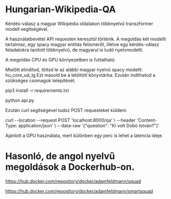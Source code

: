 # Hungarian-Wikipedia-QA
Kérdés-válasz a magyar Wikipédia oldalakon többnyelvű transzformer modell segítségével.

A használatbevétel API requesten keresztül történik. 
A megoldás két modellt tartalmaz, egy spacy magyar entitás felismerőt, illetve egy kérdés-válasz feladatokra tanított többnyelvű, de magyarul is tudó nyelvmodellt.

A megoldás CPU és GPU környezetben is futtatható. 


Mielőtt elindítod, töltsd le az alábbi magyar nyelvű spacy modellt: hu_core_ud_lg 
Ezt másold be a letöltött könyvtárba.
Ezután indíthatod a szükséges csomagok telepítését.

pip3 install -r requirements.txt


python api.py

Ezután curl segítségével tudsz POST requesteket küldeni: 

curl --location --request POST 'localhost:8000/qa' \ --header 'Content-Type: application/json' \ --data-raw '{"question": "Ki volt Dobó István?"}'


Ajánlott a GPU használata, mert különben egy perc is lehet a latencia ideje.
# Hasonló, de angol nyelvű megoldások a Dockerhub-on.
https://hub.docker.com/repository/docker/adamfeldmann/squad

https://hub.docker.com/repository/docker/adamfeldmann/smartsquad
